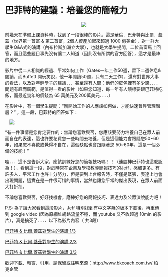 # 巴菲特的建議：培養您的簡報力 

<div style="clear: both; text-align: center;"><a href="http://1.bp.blogspot.com/-rJ-wXkMSRCw/VhPqkfujUuI/AAAAAAAAMtY/f6_2LORyDSU/s1600/bg1.jpg" style="margin-left: 1em; margin-right: 1em;"><img border="0" src="http://1.bp.blogspot.com/-rJ-wXkMSRCw/VhPqkfujUuI/AAAAAAAAMtY/f6_2LORyDSU/s1600/bg1.jpg"/></a></div>
<p>前幾天在準備上課資料時，找到了一段很棒的影片。這是華倫．巴菲特與比爾．蓋茲（世界第一首富 &amp; 第二首富，2個人資產加起來超過 1000 億美金），對一群大學生Q&amp;A式的演講（內布拉斯加洲立大學），也就是大學生提問，二位首富馬上回答，而且這些題目事先沒有讓二人知道（因此沒有所謂的官方回答），這才是最棒的地方。</p>
<p>影片中從二人相識的經過、平常如何工作（Gates一年工作50週，留下二週休息&amp;閱讀，而Buffett 開玩笑說，他一年閱讀50週，只有二天工作），還有對世界大事的看法，以及對年輕學子的建議．．．甚至還有人問：他們的皮包裡有多少錢．．．．問題有趣而廣範，是值得一看的影片（如果您知道，每一年有人競標要跟巴菲特吃飯，而最近幾年的價錢為 65 萬美元及200萬美元．．．．）<a name="more"></a></p>
<p>在影片中，有一個學生提問：“剛開始工作的人應該如何做，才能快速晉昇管理階層？” ，這一段，巴菲特的回答如下：</p>
<p><a href="http://2.bp.blogspot.com/-S6i9szpr4EQ/VhPqkIoKwNI/AAAAAAAAMtU/jYAZxndYSNQ/s1600/buffettsay.jpg" style="margin-left: 1em; margin-right: 1em; text-align: center;"><img border="0" src="http://2.bp.blogspot.com/-S6i9szpr4EQ/VhPqkIoKwNI/AAAAAAAAMtU/jYAZxndYSNQ/s1600/buffettsay.jpg"/></a></p>
<p>“有一件事情是您肯定要作的：無論您喜歡與否，您應該要努力培養自己在眾人前面自在的表達，這也許要花費您一些時間去培養，但是這個能力會跟隨您50~60年，如果您不喜歡或覺得不自在，這個缺點也會跟隨著您 50~60年，這是一個必備的技能！”</p>
<p>哇．．．這不是告訴大家，應該訓練好您的簡報技巧嗎！！（連股神巴菲特也這麼認為！），看到這一段，對於時常在企業及學校教導簡報技巧的Jeff，感觸更多。有許多人，平常工作也許十分努力，但是要到上台報告時，不僅是緊張，表達上也會出現問題，這實在是一件很可惜的事情，當然也讓您平常的傑出表現，在眾人前面大打折扣。</p>
<p>不論您喜歡與否，好好找機會，磨練好您的簡報技巧、表達力及公眾演說能力吧！</p>
<p>P.S: 為了讓大家看到這段影片，Jeff 特別找到有中文字幕的版本下載後，再重傳到 google video (因為原網址網路流量不穩，而 youtube 又不收超過 10min 的影片），真是搞死了．．．．以下為影片內容（ 共3段）</p>
<p><a href="http://video.google.com/videoplay?docid=2847618784683920692">巴菲特 &amp; 比爾.蓋茲對學生的演講 1/3</a></p>
<p><a href="http://video.google.com/videoplay?docid=-4483742817301851266">巴菲特 &amp; 比爾.蓋茲對學生的演講 2/3</a></p>
<p><a href="http://video.google.com/videoplay?docid=-5946702688226755078">巴菲特 &amp; 比爾.蓋茲對學生的演講 3/3</a></p>
<p>歡迎下載、轉寄、引用，請保留或註明來源：<a href="http://www.bkcoach.com.tw/">http://www.bkcoach.com.tw/</a> 柏克企管</p>